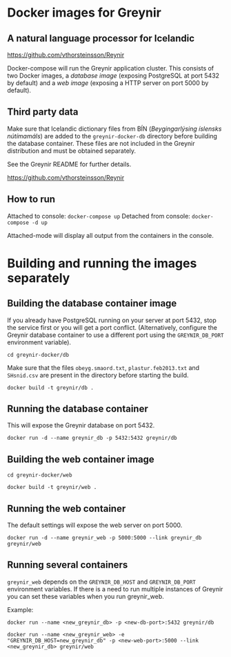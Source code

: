 # Docker images for Greynir
## A natural language processor for Icelandic
https://github.com/vthorsteinsson/Reynir

Docker-compose will run the Greynir application cluster. This consists of two Docker
images, a *database image* (exposing PostgreSQL at port 5432 by default) and a *web image*
(exposing a HTTP server on port 5000 by default).

## Third party data
Make sure that Icelandic dictionary files from BÍN (*Beygingarlýsing íslensks nútímamáls*)
are added to the `greynir-docker-db` directory before building the database container.
These files are not included in the Greynir distribution and must be obtained separately.

See the Greynir README for further details.

https://github.com/vthorsteinsson/Reynir

## How to run
Attached to console: `docker-compose up`
Detached from console: `docker-compose -d up`

Attached-mode will display all output from the containers in the console.

# Building and running the images separately

## Building the database container image
If you already have PostgreSQL running on your server at port 5432, stop the service first
or you will get a port conflict. (Alternatively, configure
the Greynir database container to use a different port using the `GREYNIR_DB_PORT`
environment variable).

`cd greynir-docker/db`

Make sure that the files `obeyg.smaord.txt`, `plastur.feb2013.txt` and `SHsnid.csv` are present in the directory
before starting the build.

`docker build -t greynir/db .`

## Running the database container
This will expose the Greynir database on port 5432.

`docker run -d --name greynir_db -p 5432:5432 greynir/db`

## Building the web container image
`cd greynir-docker/web`

`docker build -t greynir/web .`

## Running the web container
The default settings will expose the web server on port 5000.

`docker run -d --name greynir_web -p 5000:5000 --link greynir_db greynir/web`


## Running several containers
`greynir_web` depends on the `GREYNIR_DB_HOST` and `GREYNIR_DB_PORT` environment variables. If there is a need to run multiple instances of Greynir you can set these variables when you run greynir_web.

Example:

`docker run --name <new_greynir_db> -p <new-db-port>:5432 greynir/db`

`docker run --name <new_greynir_web> -e "GREYNIR_DB_HOST=new_greynir_db" -p <new-web-port>:5000 --link <new_greynir_db> greynir/web`

